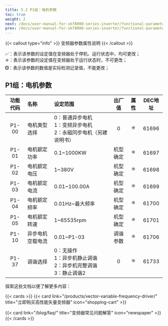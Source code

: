 ```yaml
---
title: 5.2 P1组：电机参数
toc: true
weight: 2
next: /docs/user-manual-for-skf8000-series-inverter/functional-parameter-table/vector-parameter/
prev: /docs/user-manual-for-skf8000-series-inverter/functional-parameter-table/basic-parameters/
---
```

{{< callout type="info" >}}
  变频器参数属性说明
{{< /callout >}}

✅：表示该参数的设定值在变频器处于停机、运行状态中，均可更改；  
✳️：表示该参数的设定值在变频器处于运行状态时，不可更改；  
❎：表示该参数的数值是实际检测记录值，不能更改；

## P1组：电机参数

|  功能代码|    名称  | 设定范围 | 出厂值 |属性 | DEC地址 |
| :----: |    :----   | :----   | :----:   | :----:   | :----:   |
|  P1-00|    电机类型选择  | 0：普通异步电机</br>1：变频异步电机</br>2：永磁同步电机（另建说明书） |0| ✳️ | 61696 |
|  P1-01|    电机额定功率  | 0.1~1000KW |机型确定 | ✳️ | 61697 |
|  P1-02|    电机额定电压  | 1~380V |机型确定 | ✳️ | 61698 |
|  P1-03|    电机额定电流  | 0.01~100.00A |机型确定 | ✳️ | 61699 |
|  P1-04|    电机额定频率  | 0.01Hz~最大频率 |机型确定 | ✳️ | 61700 |
|  P1-05|    电机额定转速  | 1~65535rpm |机型确定 | ✳️ | 61701 |
|  P1-10|    异步电机空载电流  | 0.01~P1-03 |调谐参数 | ✳️ | 61706 |
|  P1-37|    调谐选择  | 0：无操作</br>1：异步机静止调谐</br>2：异步机完整调谐</br>3：静止调谐2 |0 | ✳️ | 61733 |



探索这些文档以便了解更多内容：

{{< cards >}}
  {{< card link="/products/vector-variable-frequency-driver/" title="立即购买高性能矢量变频器" icon="shopping-cart" >}}

  {{< card link="/blog/faq/" title="变频器常见问题解答" icon="newspaper" >}}
{{< /cards >}}	
